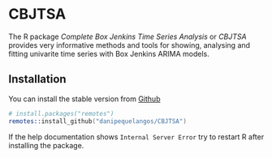 # CBJTSA
The R package *Complete Box Jenkins Time Series Analysis* or *CBJTSA* provides very informative methods and tools for showing, analysing and fitting univarite time series with Box Jenkins ARIMA models.

## Installation
You can install the stable version from 
[Github](https://github.com/danipequelangos/CBJTSA)

```s
# install.packages("remotes")
remotes::install_github("danipequelangos/CBJTSA")
```
If the help documentation shows `Internal Server Error` try to restart R after installing the package.